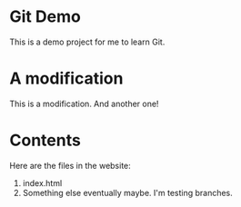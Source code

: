 # Git Demo

This is a demo project for me to learn Git.

# A modification

This is a modification. And another one!

# Contents

Here are the files in the website:

1. index.html
2. Something else eventually maybe. I'm testing branches.